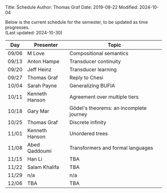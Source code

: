 Title: Schedule
Author: Thomas Graf
Date: 2019-08-22
Modified: 2024-10-04

Below is the current schedule for the semester, to be updated as time progresses.  
(Last updated: 2024-10-30)


| Day   | Presenter          | Topic                                          |
|-------|--------------------|------------------------------------------------|
| 09/06 | M Love | Compositional semantics |
| 09/13 | Anton Hampe | Transducer continuity |
| 09/20 | Jeff Heinz | Transducer learning |
| 09/27 | Thomas Graf | Reply to Chesi |
| 10/04 | Sarah Payne | Generalizing BUFIA |
| 10/11 | Kenneth Hanson | Agreement over multiple tiers |
| 10/18 | Gary Mar | Gödel's theorems: an incomplete journey |
| 10/25 | Thomas Graf | Discrete infinity |
| 11/01 | Kenneth Hanson | Unordered trees |
| 11/08 | Abed Qaddoumi | Transformers and formal languages |
| 11/15 | Han Li | TBA |
| 11/22 | Salam Khalifa | TBA |
| 11/29 | n/a | n/a |
| 12/06 | TBA | TBA |
